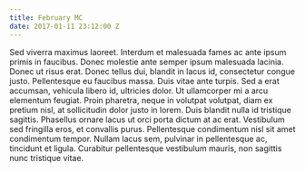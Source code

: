 ```yaml
---
title: February MC
date: 2017-01-11 23:12:00 Z
---
```


Sed viverra maximus laoreet. Interdum et malesuada fames ac ante ipsum primis in faucibus. Donec molestie ante semper ipsum malesuada lacinia. Donec ut risus erat. Donec tellus dui, blandit in lacus id, consectetur congue justo. Pellentesque eu faucibus massa. Duis vitae ante turpis. Sed a erat accumsan, vehicula libero id, ultricies dolor. Ut ullamcorper mi a arcu elementum feugiat. Proin pharetra, neque in volutpat volutpat, diam ex pretium nisl, at sollicitudin dolor justo in lorem. Duis blandit nulla id tristique sagittis. Phasellus ornare lacus ut orci porta dictum at ac erat. Vestibulum sed fringilla eros, et convallis purus. Pellentesque condimentum nisl sit amet condimentum tempor. Nullam lacus sem, pulvinar in pellentesque ac, tincidunt et ligula. Curabitur pellentesque vestibulum mauris, non sagittis nunc tristique vitae.